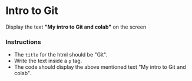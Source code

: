 # Intro to Git
Display the text  <b>"My intro to Git and colab"</b> on the screen

###  Instructions

- The `title` for the html should be "Git".
- Write the text inside a `p` tag.
- The code should display the above mentioned text "My intro to Git and colab".
